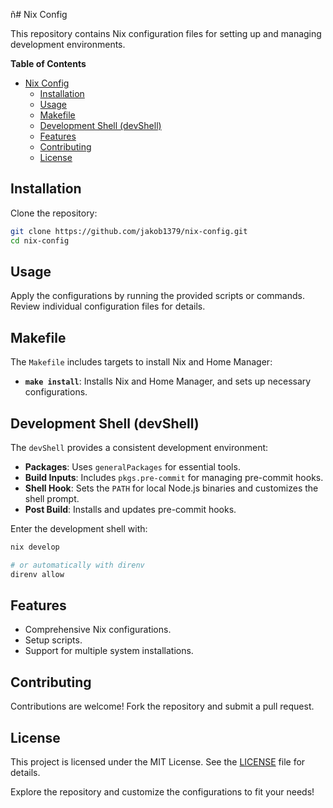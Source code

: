 ñ# Nix Config

This repository contains Nix configuration files for setting up and managing
development environments.

<!-- markdown-toc start - Don't edit this section. Run M-x markdown-toc-refresh-toc -->

**Table of Contents**

- [Nix Config](#nix-config)
  - [Installation](#installation)
  - [Usage](#usage)
  - [Makefile](#makefile)
  - [Development Shell (devShell)](#development-shell-devshell)
  - [Features](#features)
  - [Contributing](#contributing)
  - [License](#license)

<!-- markdown-toc end -->

## Installation

Clone the repository:

```bash
git clone https://github.com/jakob1379/nix-config.git
cd nix-config
```

## Usage

Apply the configurations by running the provided scripts or commands. Review
individual configuration files for details.

## Makefile

The `Makefile` includes targets to install Nix and Home Manager:

- **`make install`**: Installs Nix and Home Manager, and sets up necessary configurations.

## Development Shell (devShell)

The `devShell` provides a consistent development environment:

- **Packages**: Uses `generalPackages` for essential tools.
- **Build Inputs**: Includes `pkgs.pre-commit` for managing pre-commit hooks.
- **Shell Hook**: Sets the `PATH` for local Node.js binaries and customizes the
  shell prompt.
- **Post Build**: Installs and updates pre-commit hooks.

Enter the development shell with:

```bash
nix develop

# or automatically with direnv
direnv allow
```

## Features

- Comprehensive Nix configurations.
- Setup scripts.
- Support for multiple system installations.

## Contributing

Contributions are welcome! Fork the repository and submit a pull request.

## License

This project is licensed under the MIT License. See the [LICENSE](LICENSE) file
for details.

Explore the repository and customize the configurations to fit your needs!

